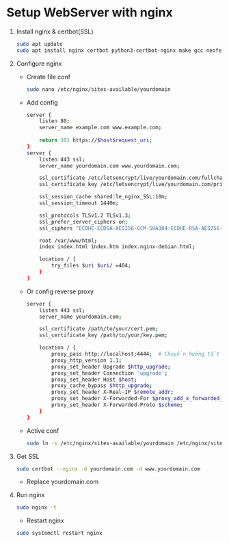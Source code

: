# Setup WebServer with nginx
1. Install nginx & certbot(SSL)
    ```sh
    sudo apt update 
    sudo apt install nginx certbot python3-certbot-nginx make gcc neofetch
    ```

2. Configure nginx
    - Create file conf
        ```sh
        sudo nano /etc/nginx/sites-available/yourdomain
        ```
    - Add config
        ```sh
        server {
            listen 80;
            server_name example.com www.example.com;  
            
            return 301 https://$host$request_uri;
        }
        server {
            listen 443 ssl;
            server_name yourdomain.com www.yourdomain.com;

            ssl_certificate /etc/letsencrypt/live/yourdomain.com/fullchain.pem;
            ssl_certificate_key /etc/letsencrypt/live/yourdomain.com/privkey.pem;

            ssl_session_cache shared:le_nginx_SSL:10m;
            ssl_session_timeout 1440m;

            ssl_protocols TLSv1.2 TLSv1.3;
            ssl_prefer_server_ciphers on;
            ssl_ciphers "ECDHE-ECDSA-AES256-GCM-SHA384:ECDHE-RSA-AES256-GCM-SHA384:ECDHE-ECDSA-CHACHA20-POLY1305:ECDHE-RSA-CHACHA20-POLY1305:ECDHE-ECDSA-AES128-GCM-SHA256:ECDHE-RSA-AES128-GCM-SHA256";

            root /var/www/html;
            index index.html index.htm index.nginx-debian.html;

            location / {
                try_files $uri $uri/ =404;
            }
        }
        ```
    - Or config reverse proxy
        ```sh
        server {
            listen 443 ssl;
            server_name yourdomain.com;

            ssl_certificate /path/to/your/cert.pem;
            ssl_certificate_key /path/to/your/key.pem;

            location / {
                proxy_pass http://localhost:4444;  # Chuyển hướng tất cả các yêu cầu đến web server ở cổng 4444
                proxy_http_version 1.1;
                proxy_set_header Upgrade $http_upgrade;
                proxy_set_header Connection 'upgrade';
                proxy_set_header Host $host;
                proxy_cache_bypass $http_upgrade;
                proxy_set_header X-Real-IP $remote_addr;
                proxy_set_header X-Forwarded-For $proxy_add_x_forwarded_for;
                proxy_set_header X-Forwarded-Proto $scheme;
            }
        }
        ```
    
    - Active conf
        ```sh
        sudo ln -s /etc/nginx/sites-available/yourdomain /etc/nginx/sites-enabled/
        ```
    
3. Get SSL
    ```sh
    sudo certbot --nginx -d yourdomain.com -d www.yourdomain.com
    ```
    - Replace yourdomain.com
    
4. Run nginx
    ```sh
    sudo nginx -t
    ```
    - Restart nginx
    ```sh
    sudo systemctl restart nginx
    ```
